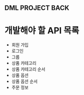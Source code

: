 ## DML PROJECT BACK

# 개발해야 할 API 목록

-   회원 가입
-   로그인
-   그룹
-   상품 카테고리
-   상품 카테고리 순서
-   상품 옵션
-   상품 옵션 순서
-   주문 정보

